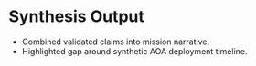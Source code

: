 # Synthesis Output

- Combined validated claims into mission narrative.
- Highlighted gap around synthetic AOA deployment timeline.
